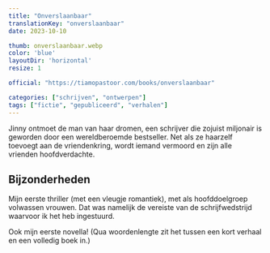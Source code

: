 ```yaml
---
title: "Onverslaanbaar"
translationKey: "onverslaanbaar"
date: 2023-10-10

thumb: onverslaanbaar.webp
color: 'blue'
layoutDir: 'horizontal'
resize: 1

official: "https://tiamopastoor.com/books/onverslaanbaar"

categories: ["schrijven", "ontwerpen"]
tags: ["fictie", "gepubliceerd", "verhalen"]
---
```


Jinny ontmoet de man van haar dromen, een schrijver die zojuist miljonair is geworden door een wereldberoemde bestseller. Net als ze haarzelf toevoegt aan de vriendenkring, wordt iemand vermoord en zijn alle vrienden hoofdverdachte. 

## Bijzonderheden

Mijn eerste thriller (met een vleugje romantiek), met als hoofddoelgroep volwassen vrouwen. Dat was namelijk de vereiste van de schrijfwedstrijd waarvoor ik het heb ingestuurd.

Ook mijn eerste novella! (Qua woordenlengte zit het tussen een kort verhaal en een volledig boek in.)